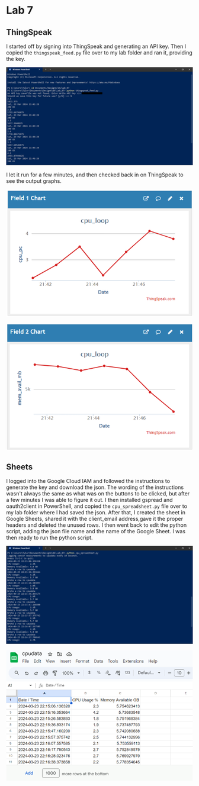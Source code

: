 # Lab 7

## ThingSpeak

I started off by signing into ThingSpeak and generating an API key. Then I copied the `thingspeak_feed.py` file over to my lab folder and ran it, providing the key.

![Running ThingSpeak Python Script](output0.png)

I let it run for a few minutes, and then checked back in on ThingSpeak to see the output graphs.

![CPU Utilization Chart](field1chart.png)

![Memory Available Chart](field2chart.png)

## Sheets

I logged into the Google Cloud IAM and followed the instructions to generate the key and download the json. The wording of the instructions wasn't always the same as what was on the buttons to be clicked, but after a few minutes I was able to figure it out. I then installed gspread and oauth2client in PowerShell, and copied the `cpu_spreadsheet.py` file over to my lab folder where I had saved the json. After that, I created the sheet in Google Sheets, shared it with the client_email address,gave it the proper headers and deleted the unused rows. I then went back to edit the python script, adding the json file name and the name of the Google Sheet. I was then ready to run the python script.

![Running Sheets Python Script](output1.png)

![Google Sheets Output](sheets.png)
